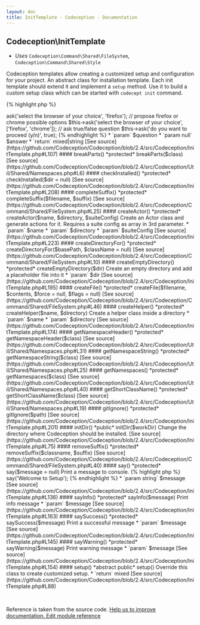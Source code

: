 ```yaml
---
layout: doc
title: InitTemplate - Codeception - Documentation
---
```



## Codeception\InitTemplate


* *Uses* `Codeception\Command\Shared\FileSystem`, `Codeception\Command\Shared\Style`

Codeception templates allow creating a customized setup and configuration for your project.
An abstract class for installation template. Each init template should extend it and implement a `setup` method.
Use it to build a custom setup class which can be started with `codecept init` command.


{% highlight php %}

<?php
namespace Codeception\Template; // it is important to use this namespace so codecept init could locate this template
class CustomInstall extends \Codeception\InitTemplate
{
     public function setup()
     {
        // implement this
     }
}

{% endhighlight %}
This class provides various helper methods for building customized setup


#### __construct()

 *public* __construct($input, $output) 

[See source](https://github.com/Codeception/Codeception/blob/2.4/src/Codeception/InitTemplate.php#L65)

#### addStyles()

 *public* addStyles($output) 

[See source](https://github.com/Codeception/Codeception/blob/2.4/src/Codeception/Command/Shared/Style.php#L9)

#### ask()

 *protected* ask($question, $answer = null) 

{% highlight php %}

<?php
// propose firefox as default browser
$this->ask('select the browser of your choice', 'firefox');

// propose firefox or chrome possible options
$this->ask('select the browser of your choice', ['firefox', 'chrome']);

// ask true/false question
$this->ask('do you want to proceed (y/n)', true);

{% endhighlight %}

 * `param` $question
 * `param null` $answer
 * `return` mixed|string

[See source](https://github.com/Codeception/Codeception/blob/2.4/src/Codeception/InitTemplate.php#L107)

#### breakParts()

 *protected* breakParts($class) 

[See source](https://github.com/Codeception/Codeception/blob/2.4/src/Codeception/Util/Shared/Namespaces.php#L6)

#### checkInstalled()

 *protected* checkInstalled($dir = null) 

[See source](https://github.com/Codeception/Codeception/blob/2.4/src/Codeception/InitTemplate.php#L208)

#### completeSuffix()

 *protected* completeSuffix($filename, $suffix) 

[See source](https://github.com/Codeception/Codeception/blob/2.4/src/Codeception/Command/Shared/FileSystem.php#L25)

#### createActor()

 *protected* createActor($name, $directory, $suiteConfig) 

Create an Actor class and generate actions for it.
Requires a suite config as array in 3rd parameter.

 * `param` $name
 * `param` $directory
 * `param` $suiteConfig

[See source](https://github.com/Codeception/Codeception/blob/2.4/src/Codeception/InitTemplate.php#L223)

#### createDirectoryFor()

 *protected* createDirectoryFor($basePath, $className = null) 

[See source](https://github.com/Codeception/Codeception/blob/2.4/src/Codeception/Command/Shared/FileSystem.php#L10)

#### createEmptyDirectory()

 *protected* createEmptyDirectory($dir) 

Create an empty directory and add a placeholder file into it
 * `param` $dir

[See source](https://github.com/Codeception/Codeception/blob/2.4/src/Codeception/InitTemplate.php#L195)

#### createFile()

 *protected* createFile($filename, $contents, $force = null, $flags = null) 

[See source](https://github.com/Codeception/Codeception/blob/2.4/src/Codeception/Command/Shared/FileSystem.php#L46)

#### createHelper()

 *protected* createHelper($name, $directory) 

Create a helper class inside a directory

 * `param` $name
 * `param` $directory

[See source](https://github.com/Codeception/Codeception/blob/2.4/src/Codeception/InitTemplate.php#L174)

#### getNamespaceHeader()

 *protected* getNamespaceHeader($class) 

[See source](https://github.com/Codeception/Codeception/blob/2.4/src/Codeception/Util/Shared/Namespaces.php#L31)

#### getNamespaceString()

 *protected* getNamespaceString($class) 

[See source](https://github.com/Codeception/Codeception/blob/2.4/src/Codeception/Util/Shared/Namespaces.php#L25)

#### getNamespaces()

 *protected* getNamespaces($class) 

[See source](https://github.com/Codeception/Codeception/blob/2.4/src/Codeception/Util/Shared/Namespaces.php#L40)

#### getShortClassName()

 *protected* getShortClassName($class) 

[See source](https://github.com/Codeception/Codeception/blob/2.4/src/Codeception/Util/Shared/Namespaces.php#L19)

#### gitIgnore()

 *protected* gitIgnore($path) 

[See source](https://github.com/Codeception/Codeception/blob/2.4/src/Codeception/InitTemplate.php#L201)

#### initDir()

 *public* initDir($workDir) 

Change the directory where Codeception should be installed.

[See source](https://github.com/Codeception/Codeception/blob/2.4/src/Codeception/InitTemplate.php#L75)

#### removeSuffix()

 *protected* removeSuffix($classname, $suffix) 

[See source](https://github.com/Codeception/Codeception/blob/2.4/src/Codeception/Command/Shared/FileSystem.php#L40)

#### say()

 *protected* say($message = null) 

Print a message to console.

{% highlight php %}

<?php
$this->say('Welcome to Setup');

{% endhighlight %}


 * `param string` $message

[See source](https://github.com/Codeception/Codeception/blob/2.4/src/Codeception/InitTemplate.php#L136)

#### sayInfo()

 *protected* sayInfo($message) 

Print info message
 * `param` $message

[See source](https://github.com/Codeception/Codeception/blob/2.4/src/Codeception/InitTemplate.php#L163)

#### saySuccess()

 *protected* saySuccess($message) 

Print a successful message
 * `param` $message

[See source](https://github.com/Codeception/Codeception/blob/2.4/src/Codeception/InitTemplate.php#L145)

#### sayWarning()

 *protected* sayWarning($message) 

Print warning message
 * `param` $message

[See source](https://github.com/Codeception/Codeception/blob/2.4/src/Codeception/InitTemplate.php#L154)

#### setup()

 *abstract public* setup() 

Override this class to create customized setup.
 * `return` mixed

[See source](https://github.com/Codeception/Codeception/blob/2.4/src/Codeception/InitTemplate.php#L88)

<p>&nbsp;</p><div class="alert alert-warning">Reference is taken from the source code. <a href="https://github.com/Codeception/Codeception/blob/2.4/src/Codeception/InitTemplate.php">Help us to improve documentation. Edit module reference</a></div>
